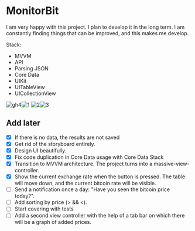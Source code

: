 # MonitorBit

I am very happy with this project. I plan to develop it in the long term. I am constantly finding things that can be improved, and this makes me develop.

Stack:
- MVVM
- API
- Parsing JSON
- Core Data
- UIKit
- UITableView
- UICollectionView

![gh4](https://user-images.githubusercontent.com/60622982/121823614-12b30f80-ccaf-11eb-8b9d-611198ae56e0.gif)![1](https://user-images.githubusercontent.com/60622982/121823625-22caef00-ccaf-11eb-90d6-a61e026bf32d.png)
![2](https://user-images.githubusercontent.com/60622982/121823627-28283980-ccaf-11eb-88e4-8bcb49790b44.png)![3](https://user-images.githubusercontent.com/60622982/121823630-2a8a9380-ccaf-11eb-9d17-6765f3fa1aea.png)



## Add later

- [x] If there is no data, the results are not saved
- [x] Get rid of the storyboard entirely.
- [x] Design UI beautifully.
- [x] Fix code duplication in Core Data usage with Core Data Stack
- [x] Transition to MVVM architecture. The project turns into a massive-view-controller.
- [x] Show the current exchange rate when the button is pressed. The table will move down, and the current bitcoin rate will be visible.
- [ ] Send a notification once a day: "Have you seen the bitcoin price today?".
- [ ] Add sorting by price (> && <).
- [ ] Start covering with tests
- [ ] Add a second view controller with the help of a tab bar on which there will be a graph of added prices.
